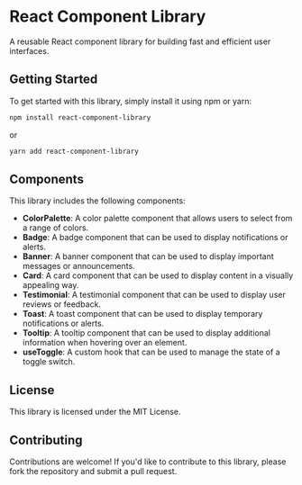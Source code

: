 # React Component Library

A reusable React component library for building fast and efficient user interfaces.

## Getting Started
To get started with this library, simply install it using npm or yarn:
```bash
npm install react-component-library
```
or


```bash
yarn add react-component-library
```
## Components
This library includes the following components:

- **ColorPalette**: A color palette component that allows users to select from a range of colors.
- **Badge**: A badge component that can be used to display notifications or alerts.
- **Banner**: A banner component that can be used to display important messages or announcements.
- **Card**: A card component that can be used to display content in a visually appealing way.
- **Testimonial**: A testimonial component that can be used to display user reviews or feedback.
- **Toast**: A toast component that can be used to display temporary notifications or alerts.
- **Tooltip**: A tooltip component that can be used to display additional information when hovering over an element.
- **useToggle**: A custom hook that can be used to manage the state of a toggle switch.

## License
This library is licensed under the MIT License.

## Contributing
Contributions are welcome! If you'd like to contribute to this library, please fork the repository and submit a pull request.
